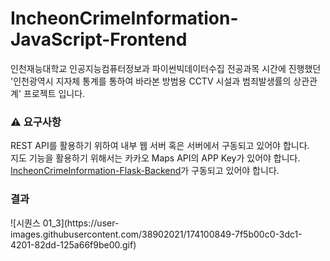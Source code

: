 # IncheonCrimeInformation-JavaScript-Frontend
인천재능대학교 인공지능컴퓨터정보과 파이썬빅데이터수집 전공과목 시간에 진행했던 <br>'인천광역시 지자체 통계를 통하여 바라본 방범용 CCTV 시설과 범죄발생률의 상관관계' 프로젝트 입니다.

<h3>⚠️ 요구사항</h3>
  REST API를 활용하기 위하여 내부 웹 서버 혹은 서버에서 구동되고 있어야 합니다. <br>
  지도 기능을 활용하기 위해서는 카카오 Maps API의 APP Key가 있어야 합니다. <br>
  <a href="https://github.com/NARUBROWN/IncheonCrimeInformation-Flask-Backend">IncheonCrimeInformation-Flask-Backend</a>가 구동되고 있어야 합니다.

<h3>결과</h3>
![시퀀스 01_3](https://user-images.githubusercontent.com/38902021/174100849-7f5b00c0-3dc1-4201-82dd-125a66f9be00.gif)


